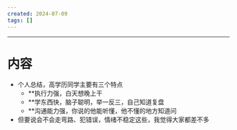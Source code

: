 ```yaml
---
created: 2024-07-09
tags: []
---
```

---
# 内容

- 个人总结，高学历同学主要有三个特点
	- **执行力强，白天想晚上干
	- **学东西快，脑子聪明，举一反三，自己知道复盘
	- **沟通能力强，你说的他能听懂，他不懂的地方知道问
- 但要说会不会走弯路、犯错误，情绪不稳定这些，我觉得大家都差不多
